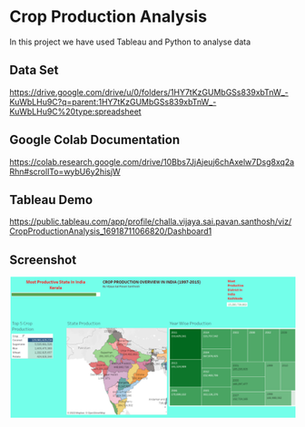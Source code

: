 
# Crop Production Analysis

In this project we have used Tableau and Python to analyse data


## Data Set
https://drive.google.com/drive/u/0/folders/1HY7tKzGUMbGSs839xbTnW_-KuWbLHu9C?q=parent:1HY7tKzGUMbGSs839xbTnW_-KuWbLHu9C%20type:spreadsheet
## Google Colab Documentation
https://colab.research.google.com/drive/10Bbs7JjAjeuj6chAxelw7Dsg8xq2aRhn#scrollTo=wybU6y2hisjW


## Tableau Demo
https://public.tableau.com/app/profile/challa.vijaya.sai.pavan.santhosh/viz/CropProductionAnalysis_16918711066820/Dashboard1


## Screenshot
<img src="tableau work.png" alt="Alt text" title="Title">
